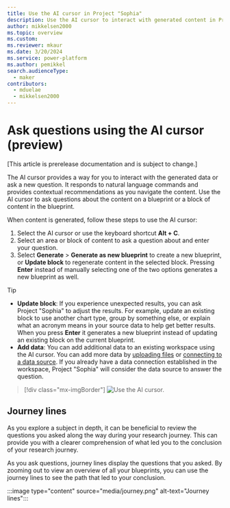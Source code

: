 ```yaml
---
title: Use the AI cursor in Project "Sophia"
description: Use the AI cursor to interact with generated content in Project "Sophia" by asking follow-up questions and expanding the research journey
author: mikkelsen2000
ms.topic: overview
ms.custom: 
ms.reviewer: mkaur
ms.date: 3/20/2024
ms.service: power-platform
ms.author: pemikkel
search.audienceType:
  - maker
contributors:
  - mduelae
  - mikkelsen2000
---
```


# Ask questions using the AI cursor (preview)

[This article is prerelease documentation and is subject to change.]

The AI cursor provides a way for you to interact with the generated data or ask a new question. It responds to natural language commands and provides contextual recommendations as you navigate the content. Use the AI cursor to ask questions about the content on a blueprint or a block of content in the blueprint.

When content is generated, follow these steps to use the AI cursor:

1. Select the AI cursor or use the keyboard shortcut **Alt + C**.
2. Select an area or block of content to ask a question about and enter your question.
3. Select **Generate** > **Generate as new blueprint** to create a new blueprint, or **Update block** to regenerate content in the selected block. Pressing **Enter** instead of manually selecting one of the two options generates a new blueprint as well. 

> [!TIP]
> - **Update block**: If you experience unexpected results, you can ask Project "Sophia" to adjust the results. For example, update an existing block to use another chart type, group by something else, or explain what an acronym means in your source data to help get better results. When you press **Enter** it generates a new blueprint instead of updating an existing block on the current blueprint.
> - **Add data**: You can add additional data to an existing workspace using the AI cursor. You can add more data by [uploading files](data-connections.md#uploading-files) or [connecting to a data source](data-connections.md#connecting-to-a-data-source). If you already have a data connection established in the workspace, Project "Sophia" will consider the data source to answer the question.
   
   > [!div class="mx-imgBorder"]
   > ![Use the AI cursor.](media/ai-cursor.png)

## Journey lines

As you explore a subject in depth, it can be beneficial to review the questions you asked along the way during your research journey. This can provide you with a clearer comprehension of what led you to the conclusion of your research journey.

As you ask questions, journey lines display the questions that you asked. By zooming out to view an overview of all your blueprints, you can use the journey lines to see the path that led to your conclusion.

:::image type="content" source="media/journey.png" alt-text="Journey lines":::
